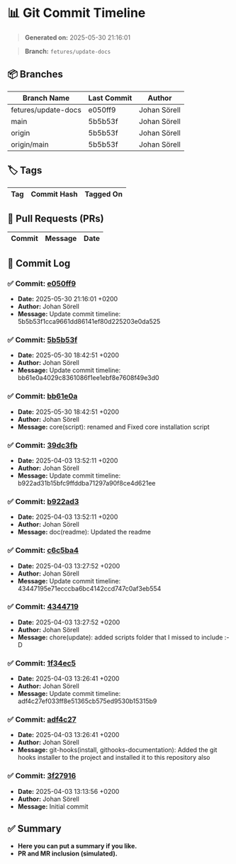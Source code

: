# 📊 Git Commit Timeline

> **Generated on:** 2025-05-30 21:16:01

> **Branch:** `fetures/update-docs`

## 📦 Branches
| **Branch Name** | **Last Commit** | **Author** |
|----------------|--------------|------------|
| fetures/update-docs | e050ff9 | Johan Sörell |
| main | 5b5b53f | Johan Sörell |
| origin | 5b5b53f | Johan Sörell |
| origin/main | 5b5b53f | Johan Sörell |

## 🏷️ Tags
| **Tag** | **Commit Hash** | **Tagged On** |
|--------|----------------|--------------|

## 🔀 Pull Requests (PRs)
| **Commit** | **Message** | **Date** |
|------------|-------------|---------|

## 📑 Commit Log
### ✅ Commit: [e050ff9](https://github.com/development-toolbox/development-toolbox-git-hooks-installer/commit/e050ff9)
- **Date:** 2025-05-30 21:16:01 +0200
- **Author:** Johan Sörell
- **Message:** Update commit timeline: 5b5b53f1cca9661dd86141ef80d225203e0da525

### ✅ Commit: [5b5b53f](https://github.com/development-toolbox/development-toolbox-git-hooks-installer/commit/5b5b53f)
- **Date:** 2025-05-30 18:42:51 +0200
- **Author:** Johan Sörell
- **Message:** Update commit timeline: bb61e0a4029c8361086f1ee1ebf8e7608f49e3d0

### ✅ Commit: [bb61e0a](https://github.com/development-toolbox/development-toolbox-git-hooks-installer/commit/bb61e0a)
- **Date:** 2025-05-30 18:42:51 +0200
- **Author:** Johan Sörell
- **Message:** core(script): renamed and Fixed core installation script

### ✅ Commit: [39dc3fb](https://github.com/development-toolbox/development-toolbox-git-hooks-installer/commit/39dc3fb)
- **Date:** 2025-04-03 13:52:11 +0200
- **Author:** Johan Sörell
- **Message:** Update commit timeline: b922ad31b15bfc9ffddba71297a90f8ce4d621ee

### ✅ Commit: [b922ad3](https://github.com/development-toolbox/development-toolbox-git-hooks-installer/commit/b922ad3)
- **Date:** 2025-04-03 13:52:11 +0200
- **Author:** Johan Sörell
- **Message:** doc(readme): Updated the readme

### ✅ Commit: [c6c5ba4](https://github.com/development-toolbox/development-toolbox-git-hooks-installer/commit/c6c5ba4)
- **Date:** 2025-04-03 13:27:52 +0200
- **Author:** Johan Sörell
- **Message:** Update commit timeline: 43447195e71ecccba6bc4142ccd747c0af3eb554

### ✅ Commit: [4344719](https://github.com/development-toolbox/development-toolbox-git-hooks-installer/commit/4344719)
- **Date:** 2025-04-03 13:27:52 +0200
- **Author:** Johan Sörell
- **Message:** chore(update): added scripts folder that I missed to include :-D

### ✅ Commit: [1f34ec5](https://github.com/development-toolbox/development-toolbox-git-hooks-installer/commit/1f34ec5)
- **Date:** 2025-04-03 13:26:41 +0200
- **Author:** Johan Sörell
- **Message:** Update commit timeline: adf4c27ef033ff8e51365cb575ed9530b15315b9

### ✅ Commit: [adf4c27](https://github.com/development-toolbox/development-toolbox-git-hooks-installer/commit/adf4c27)
- **Date:** 2025-04-03 13:26:41 +0200
- **Author:** Johan Sörell
- **Message:** git-hooks(install, githooks-documentation): Added the git hooks installer to the project and installed it to this repository also

### ✅ Commit: [3f27916](https://github.com/development-toolbox/development-toolbox-git-hooks-installer/commit/3f27916)
- **Date:** 2025-04-03 13:13:56 +0200
- **Author:** Johan Sörell
- **Message:** Initial commit


## ✅ Summary
- **Here you can put a summary if you like.**
- **PR and MR inclusion (simulated).**
